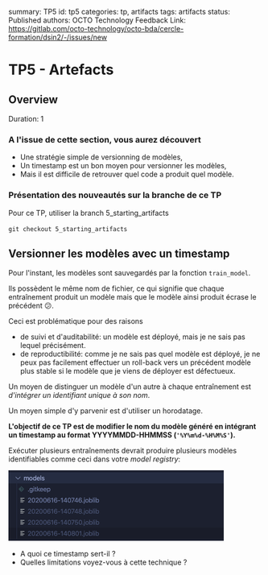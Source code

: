 summary: TP5
id: tp5
categories: tp, artifacts
tags: artifacts
status: Published
authors: OCTO Technology
Feedback Link: https://gitlab.com/octo-technology/octo-bda/cercle-formation/dsin2/-/issues/new

# TP5 - Artefacts

## Overview
Duration: 1

### A l'issue de cette section, vous aurez découvert

- Une stratégie simple de versionning de modèles,
- Un timestamp est un bon moyen pour versionner les modèles,
- Mais il est difficile de retrouver quel code a produit quel modèle.

### Présentation des nouveautés sur la branche de ce TP

Pour ce TP, utiliser la branch 5_starting_artifacts

`git checkout 5_starting_artifacts`

## Versionner les modèles avec un timestamp

Pour l'instant, les modèles sont sauvegardés par la fonction `train_model`.

Ils possèdent le même nom de fichier, ce qui signifie que chaque entraînement produit un modèle mais que le modèle ainsi produit écrase le précédent 😕.

Ceci est problématique pour des raisons

- de suivi et d'auditabilité: un modèle est déployé, mais je ne sais pas lequel précisément.
- de reproductibilité: comme je ne sais pas quel modèle est déployé, je ne peux pas facilement effectuer un roll-back vers un précédent modèle plus stable si le modèle que je viens de déployer est défectueux.

Un moyen de distinguer un modèle d'un autre à chaque entraînement est *d'intégrer un identifiant unique à son nom*.

Un moyen simple d'y parvenir est d'utiliser un horodatage.

**L'objectif de ce TP est de modifier le nom du modèle généré en intégrant un timestamp au format YYYYMMDD-HHMMSS (`'%Y%m%d-%H%M%S'`).**

Exécuter plusieurs entraînements devrait produire plusieurs modèles identifiables comme ceci dans votre *model registry*:

![model-registry](./docs/tp5/model-registry.png)

- A quoi ce timestamp sert-il ?
- Quelles limitations voyez-vous à cette technique ?
